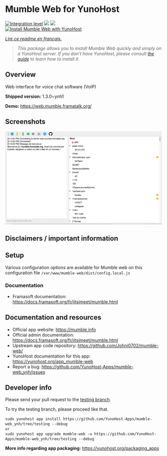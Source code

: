<!--
N.B.: This README was automatically generated by https://github.com/YunoHost/apps/tree/master/tools/README-generator
It shall NOT be edited by hand.
-->

# Mumble Web for YunoHost

[![Integration level](https://dash.yunohost.org/integration/mumble-web.svg)](https://dash.yunohost.org/appci/app/mumble-web) ![](https://ci-apps.yunohost.org/ci/badges/mumble-web.status.svg) ![](https://ci-apps.yunohost.org/ci/badges/mumble-web.maintain.svg)  
[![Install Mumble Web with YunoHost](https://install-app.yunohost.org/install-with-yunohost.svg)](https://install-app.yunohost.org/?app=mumble-web)

*[Lire ce readme en français.](./README_fr.md)*

> *This package allows you to install Mumble Web quickly and simply on a YunoHost server.
If you don't have YunoHost, please consult [the guide](https://yunohost.org/#/install) to learn how to install it.*

## Overview

Web interface for voice chat software (VoIP)

**Shipped version:** 1.3.0~ynh1

**Demo:** https://web.mumble.framatalk.org/

## Screenshots

![](./doc/screenshots/screenshot.png)

## Disclaimers / important information

## Setup

Various configuration options are available for Mumble web on this configuration file `/var/www/mumble-web/dist/config.local.js`

### Documentation

- Framasoft documentation: https://docs.framasoft.org/fr/jitsimeet/mumble.html

## Documentation and resources

* Official app website: https://mumble.info
* Official admin documentation: https://docs.framasoft.org/fr/jitsimeet/mumble.html
* Upstream app code repository: https://github.com/Johni0702/mumble-web/
* YunoHost documentation for this app: https://yunohost.org/app_mumble-web
* Report a bug: https://github.com/YunoHost-Apps/mumble-web_ynh/issues

## Developer info

Please send your pull request to the [testing branch](https://github.com/YunoHost-Apps/mumble-web_ynh/tree/testing).

To try the testing branch, please proceed like that.
```
sudo yunohost app install https://github.com/YunoHost-Apps/mumble-web_ynh/tree/testing --debug
or
sudo yunohost app upgrade mumble-web -u https://github.com/YunoHost-Apps/mumble-web_ynh/tree/testing --debug
```

**More info regarding app packaging:** https://yunohost.org/packaging_apps